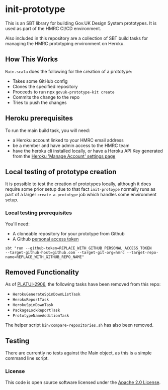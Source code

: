 # init-prototype

This is an SBT library for building Gov.UK Design System prototypes. It is used as part 
of the HMRC CI/CD environment.

Also included in this repository are a collection of SBT build tasks for managing the HMRC
prototyping environment on Heroku.

## How This Works
`Main.scala` does the following for the creation of a prototype:
- Takes some GitHub config
- Clones the specified repository
- Proceeds to run npx `govuk-prototype-kit create`
- Commits the change to the repo
- Tries to push the changes

## Heroku prerequisites

To run the main build task, you will need:
* a Heroku account linked to your HMRC email address
* be a member and have admin access to the HMRC team
* have the heroku cli installed locally, or have a Heroku API Key generated from the [Heroku 'Manage Account' settings page](https://dashboard.heroku.com/account)

## Local testing of prototype creation
It is possible to test the creation of prototypes locally, although it does require some prior setup due to that fact
`init-protoype` normally runs as part of a larger `create-a-prototype` job which handles some environment setup.

### Local testing prerequisites
You'll need:
* A cloneable repository for your prototype from Github
* A Github [personal access token](https://github.com/settings/tokens/)

```shell script
sbt "run --github-token=REPLACE_WITH_GITHUB_PERSONAL_ACCESS_TOKEN 
--target-github-host=github.com --target-git-org=hmrc --target-repo-name=REPLACE_WITH_GITHUB_REPO_NAME"
```

## Removed Functionality

As of [PLATUI-2906](https://github.com/hmrc/init-prototype/pull/34), the following tasks have been removed from this repo:

- `HerokuGenerateSpinDownListTask`
- `HerokuReportTask`
- `HerokuSpinDownTask`
- `PackageLockReportTask`
- `PrototypeNameAdditionTask`

The helper script `bin/compare-repositories.sh` has also been removed.

## Testing
There are currently no tests against the Main object, as this is a simple command line script.

### License

This code is open source software licensed under the [Apache 2.0 License]("http://www.apache.org/licenses/LICENSE-2.0.html").
